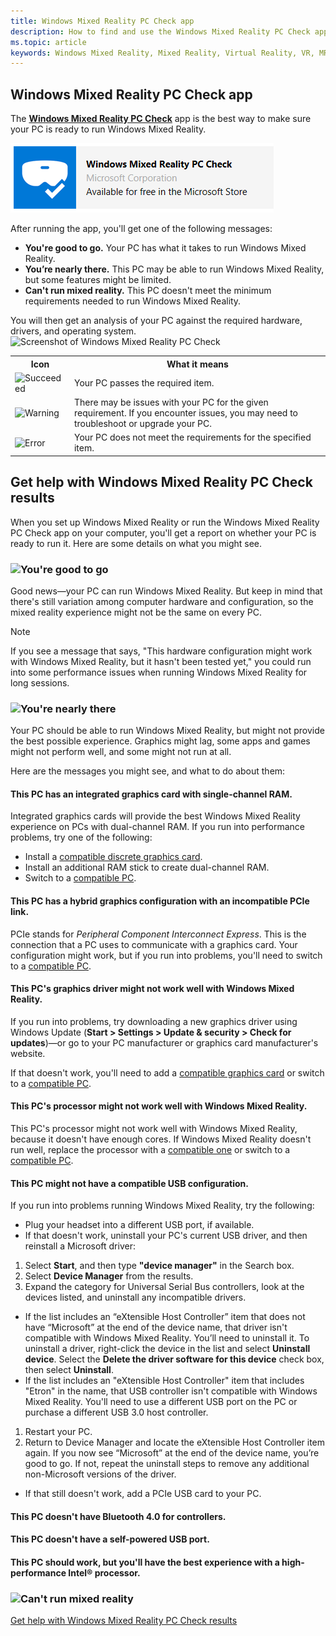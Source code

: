```yaml
---
title: Windows Mixed Reality PC Check app
description: How to find and use the Windows Mixed Reality PC Check app to test your PC's compatibility before purchasing a Windows Mixed Reality headset.
ms.topic: article
keywords: Windows Mixed Reality, Mixed Reality, Virtual Reality, VR, MR, compatible, compatibility, PC, system requirements
---
```


## Windows Mixed Reality PC Check app

The **[Windows Mixed Reality PC Check](windows-mixed-reality-pc-check-app.md)** app is the best way to make sure your PC is ready to run Windows Mixed Reality. 

<a href="https://www.microsoft.com/store/productid/9NZVL19N7CNC"><img alt="Download Windows Mixed Reality PC Check app" src="images/WMR-PC-Check-app.png"/></a>

After running the app, you'll get one of the following messages:
* **You're good to go.** Your PC has what it takes to run Windows Mixed Reality.
* **You’re nearly there.** This PC may be able to run Windows Mixed Reality, but some features might be limited.
* **Can't run mixed reality.** This PC doesn't meet the minimum requirements needed to run Windows Mixed Reality.

You will then get an analysis of your PC against the required hardware, drivers, and operating system.
![Screenshot of Windows Mixed Reality PC Check](images/screenshot-mr-pc-check.jpg) 

<table>
<tr>
<th>Icon</th><th>What it means</th>
</tr><tr>
<td> <img alt="Succeeded" width="30" height="30" src="images/glyph-succeeded.png" /></td><td style="vertical-align: middle">Your PC passes the required item.</td>
</tr><tr>
<td> <img alt="Warning" width="30" height="30" src="images/glyph-warning.png" /></td><td style="vertical-align: middle">There may be issues with your PC for the given requirement. If you encounter issues, you may need to troubleshoot or upgrade your PC.</td>
</tr><tr>
<td> <img alt="Error" width="30" height="30" src="images/glyph-error.png" /></td><td style="vertical-align: middle">Your PC does not meet the requirements for the specified item.</td>
</tr>
</table>

## Get help with Windows Mixed Reality PC Check results

When you set up Windows Mixed Reality or run the Windows Mixed Reality PC Check app on your computer, you'll get a report on whether your PC is ready to run it. Here are some details on what you might see. 

### ![You're good to go](images/glyph-succeeded.png)

Good news—your PC can run Windows Mixed Reality. But keep in mind that there's still variation among computer hardware and configuration, so the mixed reality experience might not be the same on every PC. 

>[!NOTE]
>If you see a message that says, "This hardware configuration might work with Windows Mixed Reality, but it hasn't been tested yet," you could run into some performance issues when running Windows Mixed Reality for long sessions.


### ![You're nearly there](images/glyph-warning.png)

Your PC should be able to run Windows Mixed Reality, but might not provide the best possible experience. Graphics might lag, some apps and games might not perform well, and some might not run at all. 

Here are the messages you might see, and what to do about them:

#### This PC has an integrated graphics card with single-channel RAM.

Integrated graphics cards will provide the best Windows Mixed Reality experience on PCs with dual-channel RAM. If you run into performance problems, try one of the following:

* Install a [compatible discrete graphics card](windows-mixed-reality-minimum-pc-hardware-compatibility-guidelines.md).
* Install an additional RAM stick to create dual-channel RAM. 
* Switch to a [compatible PC](https://www.microsoft.com/en-us/windows/windows-mixed-reality-devices).

#### This PC has a hybrid graphics configuration with an incompatible PCIe link.

PCIe stands for *Peripheral Component Interconnect Express*. This is the connection that a PC uses to communicate with a graphics card. Your configuration might work, but if you run into problems, you'll need to switch to a [compatible PC](https://www.microsoft.com/en-us/windows/windows-mixed-reality-devices).

#### This PC's graphics driver might not work well with Windows Mixed Reality.

If you run into problems, try downloading a new graphics driver using Windows Update (**Start > Settings > Update & security > Check for updates**)—or go to your PC manufacturer or graphics card manufacturer's website. 

If that doesn't work, you'll need to add a [compatible graphics card](windows-mixed-reality-minimum-pc-hardware-compatibility-guidelines.md) or switch to a [compatible PC](https://www.microsoft.com/en-us/windows/windows-mixed-reality-devices).

#### This PC's processor might not work well with Windows Mixed Reality.

This PC's processor might not work well with Windows Mixed Reality, because it doesn't have enough cores. If Windows Mixed Reality doesn't run well, replace the processor with a [compatible one](windows-mixed-reality-minimum-pc-hardware-compatibility-guidelines.md) or switch to a [compatible PC](https://www.microsoft.com/en-us/windows/windows-mixed-reality-devices).

#### This PC might not have a compatible USB configuration.

If you run into problems running Windows Mixed Reality, try the following:
* Plug your headset into a different USB port, if available.
* If that doesn't work, uninstall your PC's current USB driver, and then reinstall a Microsoft driver:
1. Select **Start**, and then type **"device manager"** in the Search box.
1. Select **Device Manager** from the results.
1. Expand the category for Universal Serial Bus controllers, look at the devices listed, and uninstall any incompatible drivers. 
 * If the list includes an “eXtensible Host Controller” item that does not have “Microsoft” at the end of the device name, that driver isn't compatible with Windows Mixed Reality. You’ll need to uninstall it. To uninstall a driver, right-click the device in the list and select **Uninstall device**. Select the **Delete the driver software for this device** check box, then select **Uninstall**.
 * If the list includes an "eXtensible Host Controller" item that includes "Etron" in the name, that USB controller isn't compatible with Windows Mixed Reality. You'll need to use a different USB port on the PC or purchase a different USB 3.0 host controller.
1. Restart your PC. 
1. Return to Device Manager and locate the eXtensible Host Controller item again. If you now see “Microsoft” at the end of the device name, you’re good to go. If not, repeat the uninstall steps to remove any additional non-Microsoft versions of the driver.
* If that still doesn't work, add a PCIe USB card to your PC.

#### This PC doesn't have Bluetooth 4.0 for controllers.

#### This PC doesn't have a self-powered USB port.

#### This PC should work, but you'll have the best experience with a high-performance Intel® processor.




### ![Can't run mixed reality](images/glyph-error.png)


 [Get help with Windows Mixed Reality PC Check results](https://support.microsoft.com/en-us/help/4045777/windows-10-get-help-with-pc-compatibility-in-windows-mixed-reality)
